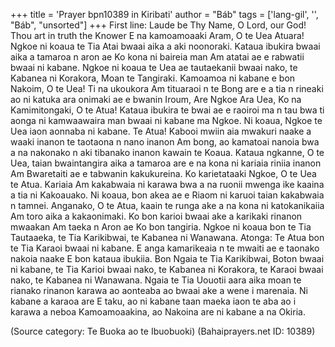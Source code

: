 +++
title = 'Prayer bpn10389 in Kiribati'
author = "Báb"
tags = ['lang-gil', '', "Báb", "unsorted"]
+++
First line: Laude be Thy Name, O Lord, our God! Thou art in truth the Knower
E na kamoamoaaki Aram, O te Uea Atuara! Ngkoe ni koaua te Tia Atai bwaai aika a aki noonoraki. Kataua ibukira bwaai aika a tamaroa n aron ae Ko kona ni baireia man Am atatai ae e rabwatii bwaai ni kabane. Ngkoe ni koaua te Uea ae tautaekanii bwaai nako, te Kabanea ni Korakora, Moan te Tangiraki.
Kamoamoa ni kabane e bon Nakoim, O te Uea! Ti na ukoukora Am tituaraoi n te Bong are e a tia n rineaki ao ni katuka ara onimaki ae e bwanin Iroum, Are Ngkoe Ara Uea, Ko na Kamimitongaki, O te Atua! Kataua ibukira te bwai ae e raoiroi ma n tau bwa ti aonga ni kamwaawaira man bwaai ni kabane ma Ngkoe. Ni koaua, Ngkoe te Uea iaon aonnaba ni kabane.
Te Atua! Kabooi mwiin aia mwakuri naake a waaki inanon te taotaona n nano inanon Am bong, ao kamatoai nanoia bwa a na nakonako n aki tibanako inanon kawain te Koaua. Kataua ngkanne, O te Uea, taian bwaintangira aika a tamaroa are e na kona ni kariaia riniia inanon Am Bwaretaiti ae e tabwanin kakukureina. Ko karietataaki Ngkoe, O te Uea te Atua. Kariaia Am kakabwaia ni karawa bwa a na ruonii mwenga ike kaaina a tia ni Kakoauako. Ni koaua, bon akea ae e Riaom ni karuoi taian kakabwaia n tamnei. Anganako, O te Atua, kaain te runga ake a na kona ni katokanikaiia Am toro aika a kakaonimaki. Ko bon karioi bwaai ake a karikaki rinanon mwaakan Am taeka n Aron ae Ko bon tangiria. Ngkoe ni koaua bon te Tia Tautaaeka, te Tia Karikibwai, te Kabanea ni Wanawana.
Atonga: Te Atua bon te Tia Karaoi bwaai ni kabane. E anga kamarikeaia n te mwaiti ae e taonako nakoia naake E bon kataua ibukiia. Bon Ngaia te Tia Karikibwai, Boton bwaai ni kabane, te Tia Karioi bwaai nako, te Kabanea ni Korakora, te Karaoi bwaai nako, te Kabanea ni Wanawana. Ngaia te Tia Uouotii aara aika moan te rianako rinanon karawa ao aonteaba ao bwaai ake a wene i marenaia. Ni kabane a karaoa are E taku, ao ni kabane taan maeka iaon te aba ao i karawa a neboa Kamoamoaakina, ao Nakoina are ni kabane a na Okiria.

(Source category: Te Buoka ao te Ibuobuoki)
(Bahaiprayers.net ID: 10389)
